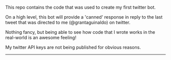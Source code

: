 This repo contains the code that was used to create my first twitter bot.

On a high level, this bot will provide a 'canned' response in reply to the last tweet that was directed to me (@grantaguinaldo) on twitter.

Nothing fancy, but being able to see how code that I wrote works in the real-world is an awesome feeling!

My twitter API keys are not being published for obvious reasons.

***
